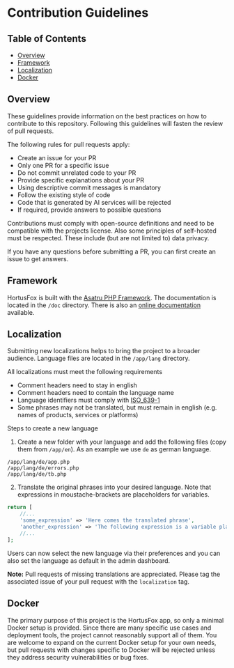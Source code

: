 # Contribution Guidelines

## Table of Contents
- [Overview](#overview)
- [Framework](#framework)
- [Localization](#localization)
- [Docker](#docker)

## Overview

These guidelines provide information on the best practices on how to contribute to this repository.
Following this guidelines will fasten the review of pull requests.

The following rules for pull requests apply:

- Create an issue for your PR
- Only one PR for a specific issue
- Do not commit unrelated code to your PR
- Provide specific explanations about your PR
- Using descriptive commit messages is mandatory
- Follow the existing style of code
- Code that is generated by AI services will be rejected
- If required, provide answers to possible questions

Contributions must comply with open-source definitions and need to be compatible with the projects license.
Also some principles of self-hosted must be respected. These include (but are not limited to) data privacy.

If you have any questions before submitting a PR, you can first create an issue to get answers.

## Framework

HortusFox is built with the [Asatru PHP Framework](https://github.com/danielbrendel/dnyAsatruPHP-App). The documentation is located in the `/doc` directory.
There is also an [online documentation](https://asatru-php.github.io/) available.

## Localization

Submitting new localizations helps to bring the project to a broader audience. Language files are located in the `/app/lang` directory.

All localizations must meet the following requirements
- Comment headers need to stay in english
- Comment headers need to contain the language name
- Language identifiers must comply with [ISO_639-1](https://en.wikipedia.org/wiki/ISO_639-1)
- Some phrases may not be translated, but must remain in english (e.g. names of products, services or platforms)

Steps to create a new language

1. Create a new folder with your language and add the following files (copy them from `/app/en`). As an example we use `de` as german language.

```
/app/lang/de/app.php
/app/lang/de/errors.php
/app/lang/de/tb.php
```

2. Translate the original phrases into your desired language. Note that expressions in moustache-brackets are placeholders for variables.

```php
return [
    //...
    'some_expression' => 'Here comes the translated phrase',
    'another_expression' => 'The following expression is a variable placeholder: {var}.'
    //...
];
```

Users can now select the new language via their preferences and you can also set the language as default in the admin dashboard.

**Note:** Pull requests of missing translations are appreciated. Please tag the associated issue of your pull request with the `localization` tag.

## Docker

The primary purpose of this project is the HortusFox app, so only a minimal Docker setup is provided. Since there are many specific use cases and deployment tools, the project cannot reasonably support all of them. You are welcome to expand on the current Docker setup for your own needs, but pull requests with changes specific to Docker will be rejected unless they address security vulnerabilities or bug fixes.